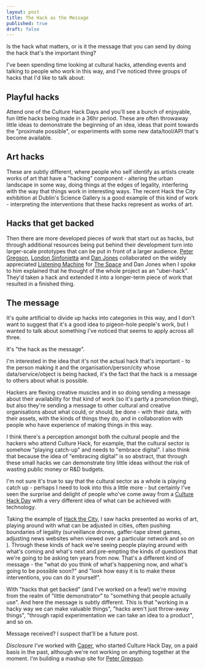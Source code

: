 ```yaml
--- 
layout: post
title: The Hack as the Message
published: true
draft: false
---
```

Is the hack what matters, or is it the message that you can send by doing the hack that's the important thing?

I've been spending time looking at cultural hacks, attending events and talking to people who work in this way, and I've noticed three groups of hacks that I'd like to talk about:

## Playful hacks

Attend one of the Culture Hack Days and you'll see a bunch of enjoyable, fun little hacks being made in a 36hr period. These are often throwaway little ideas to demonstrate the beginning of an idea, ideas that point towards the "proximate possible", or experiments with some new data/tool/API that's become available.

## Art hacks
 
These are subtly different, where people who self identify as artists create works of art that have a "hacking" component - altering the urban landscape in some way, doing things at the edges of legality, interfering with the way that things work in interesting ways. The recent Hack the City exhibition at Dublin's Science Gallery is a good example of this kind of work - interpreting the interventions that these hacks represent as works of art.

## Hacks that get backed

Then there are more developed pieces of work that start out as hacks, but through additional resources being put behind their development turn into larger-scale prototypes that can be put in front of a larger audience. [Peter Gregson](http://petergregson.co.uk), [London Sinfonietta](http://www.londonsinfonietta.org.uk/) and  [Dan Jones](https://twitter.com/#!/ideoforms/) collaborated on the widely appreciated [Listening Machine](http://www.thelisteningmachine.org/) for [The Space](http://thespace.org/) and Dan Jones when I spoke to him explained that he thought of the whole project as an "uber-hack". They'd taken a hack and extended it into a longer-term piece of work that resulted in a finished thing.

## The message

It's quite artificial to divide up hacks into categories in this way, and I don't want to suggest that it's a good idea to pigeon-hole people's work, but I wanted to talk about something I've noticed that seems to apply across all three. 

It's "the hack as the message". 

I'm interested in the idea that it's not the actual hack that's important - to the person making it and the organisation/person/city whose data/service/object is being hacked, it's the fact that the hack is a message to others about what is possible.

Hackers are flexing creative muscles and in so doing sending a message about their availability for that kind of work (so it's partly a promotion thing), but also they're sending a message to other cultural and creative organisations about what could, or should, be done - with their data, with their assets, with the kinds of things they do, and in collaboration with people who have experience of making things in this way.

I think there's a perception amongst both the cultural people and the hackers who attend Culture Hack, for example, that the cultural sector is somehow "playing catch-up" and needs to "embrace digital". I also think that because the idea of "embracing digital" is so abstract, that through these small hacks we can demonstrate tiny little ideas without the risk of wasting public money or R&D budgets. 

I'm not sure it's true to say that the cultural sector as a whole is playing catch up - perhaps I need to look into this a little more - but certainly I've seen the surprise and delight of people who've come away from a [Culture Hack Day](http://culturehackday.org.uk) with a very different idea of what can be achieved with technology. 

Taking the example of [Hack the City](http://sciencegallery.com/hackthecity), I saw hacks presented as works of art, playing around with what can be adjusted in cities, often pushing boundaries of legality (surveillance drones, gaffer-tape street games, adjusting news websites when viewed over a particular network and so on ). Through these kinds of hack we're seeing people playing around with what's coming and what's next and pre-empting the kinds of questions that we're going to be asking ten years from now. That's a different kind of message - the "what do you think of what's happening now, and what's going to be possible soon?" and "look how easy it is to make these interventions, you can do it yourself".

With "hacks that get backed" (and I've worked on a few!) we're moving from the realm of "little demonstrator" to "something that people actually use". And here the message is subtly different. This is that "working in a hacky way we can make valuable things", "hacks aren't just throw-away things", "through rapid experimentation we can take an idea to a product", and so on.

Message received? I suspect that'll be a future post.

*Disclosure* I've worked with [Caper](http://wearecaper.com), who started Culture Hack Day, on a paid basis in the past, although we're not working on anything together at the moment. I'm building a mashup site for [Peter Gregson](http://petergregson.co.uk).
